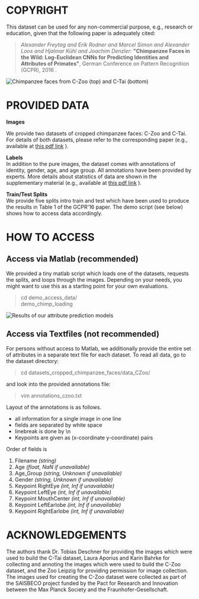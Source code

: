 COPYRIGHT
=========

This dataset can be used for any non-commercial purpose, e.g., research or education, given that the following paper is adequately cited:

>*Alexander Freytag and Erik Rodner and Marcel Simon and Alexander Loos and Hjalmar Kühl and Joachim Denzler:* **"Chimpanzee Faces in the Wild: Log-Euclidean CNNs for Predicting Identities and Attributes of Primates"**, German Conference on Pattern Recognition (GCPR), 2016 .

![Chimpanzee faces from C-Zoo (top) and C-Tai (bottom)](http://www.inf-cv.uni-jena.de/dbvmedia/de/Research/Fine_grained+Recognition/dataset_chimpanzee_faces/chimpanzee_faces_teaser.png)

PROVIDED DATA
=========

**Images**   

We provide two datasets of cropped chimpanzee faces: C-Zoo and C-Tai.  For details of both datasets, please refer to the corresponding paper (e.g., available at [this pdf link](http://hera.inf-cv.uni-jena.de:6680/pdf/Freytag16_CFW.pdf) ).  

**Labels**   
In addition to the pure images, the dataset comes with annotations of identity, gender, age, and age group. All annotations have been provided by experts.  More details about statistics of data are shown in the supplementary material (e.g., available at [this pdf link](http://hera.inf-cv.uni-jena.de:6680/supplementary/Freytag16_CFW.pdf) ).  

**Train/Test Splits**   
We provide five splits intro train and test which have been used to produce the results in Table 1 of the GCPR'16 paper. The demo script (see below) shows how to access data accordingly.


HOW TO ACCESS
=========

Access via Matlab (recommended)
-------------------------------

We provided a tiny matlab script which loads one of the datasets, requests the splits, and loops through the images. Depending on your needs, you might want to use this as a starting point for your own evaluations.
>cd demo_access_data/  
>demo_chimp_loading  

![Results of our attribute prediction models](http://www.inf-cv.uni-jena.de/dbvmedia/de/Research/Fine_grained+Recognition/Freytag16_CFW_teaser_wide.png)

Access via Textfiles (not recommended)
-------------------------------
For persons without access to Matlab, we additionally provide the entire set of attributes in a separate text file for each dataset. To read all data, go to the dataset directory:

> cd datasets_cropped_chimpanzee_faces/data_CZoo/   

and look into the provided annotations file:
>vim annotations_czoo.txt

Layout of the annotations is as follows. 

 - all information for a single image in one line
 - fields are separated by white space
 - linebreak is done by \n
 - Keypoints are given as (x-coordinate y-coordinate) pairs

Order of fields is

 1. Filename *(string)*
 2. Age *(float, NaN if unavailable)*
 3. Age_Group *(string, Unknown if unavailable)*
 4. Gender *(string, Unknown if unavailable)*
 5. Keypoint RightEye *(int, Inf if unavailable)*
 6. Keypoint LeftEye *(int, Inf if unavailable)*
 7. Keypoint MouthCenter *(int, Inf if unavailable)*
 8. Keypoint LeftEarlobe *(int, Inf if unavailable)*
 9. Keypoint RightEarlobe *(int, Inf if unavailable)*



ACKNOWLEDGEMENTS
=========
The authors thank Dr. Tobias Deschner for providing the images which were used to build the C-Tai dataset,
Laura Aporius and Karin Bahrke for collecting and annoting the images which were used to build the C-Zoo dataset,
and the Zoo Leipzig for providing permission for image collection.
The images used for creating the C-Zoo dataset were collected as part of the SAISBECO project funded by the Pact for Research and Innovation between the Max Planck Society and the Fraunhofer-Gesellschaft.
